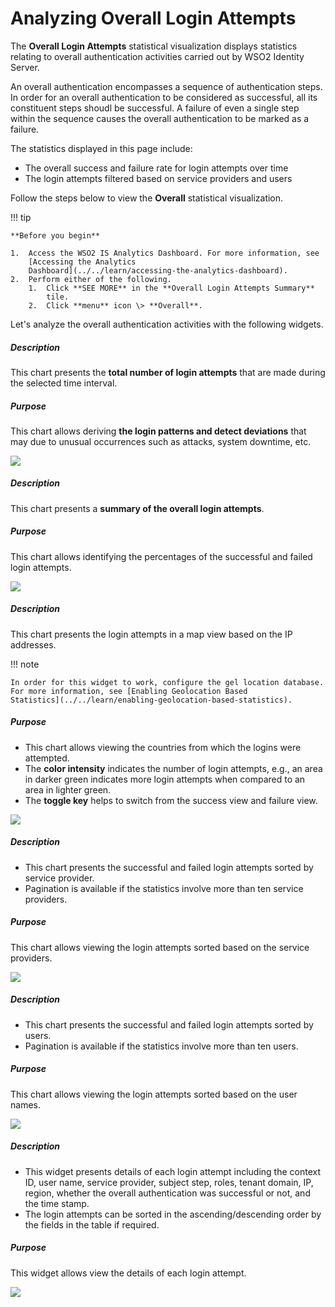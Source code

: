 # Analyzing Overall Login Attempts

The **Overall Login Attempts** statistical visualization displays
statistics relating to overall authentication activities carried out by
WSO2 Identity Server.

An overall authentication encompasses a sequence of authentication
steps. In order for an overall authentication to be considered as
successful, all its constituent steps shoudl be successful. A failure of
even a single step within the sequence causes the overall authentication
to be marked as a failure.

The statistics displayed in this page include:

-   The overall success and failure rate for login attempts over time
-   The login attempts filtered based on service providers and users

Follow the steps below to view the **Overall** statistical
visualization.

!!! tip
    
    **Before you begin**
    
    1.  Access the WSO2 IS Analytics Dashboard. For more information, see
        [Accessing the Analytics
        Dashboard](../../learn/accessing-the-analytics-dashboard).
    2.  Perform either of the following.
        1.  Click **SEE MORE** in the **Overall Login Attempts Summary**
            tile.
        2.  Click **menu** icon \> **Overall**.
    

Let's analyze the overall authentication activities with the following
widgets.

##### **Description**

This chart presents the **total number of login attempts** that are made
during the selected time interval.

##### **Purpose**

This chart allows deriving **the login patterns and detect deviations**
that may due to unusual occurrences such as attacks, system downtime,
etc.

![]( ../assets/img/103329291/103329299.png) 

  

  

##### Description

This chart presents a **summary of the overall login attempts**.

##### Purpose

This chart allows identifying the percentages of the successful and
failed login attempts.

![]( ../assets/img/103329291/103329302.png) 

##### Description

This chart presents the login attempts in a map view based on the IP
addresses.

  

!!! note
    
    In order for this widget to work, configure the gel location database.
    For more information, see [Enabling Geolocation Based
    Statistics](../../learn/enabling-geolocation-based-statistics).
    

##### Purpose

-   This chart allows viewing the countries from which the logins were
    attempted.
-   The **color intensity** indicates the number of login attempts,
    e.g., an area in darker green indicates more login attempts when
    compared to an area in lighter green.
-   The **toggle key** helps to switch from the success view and failure
    view.

![]( ../assets/img/103329291/103329292.png) 

##### Description

-   This chart presents the successful and failed login attempts sorted
    by service provider.
-   Pagination is available if the statistics involve more than ten
    service providers.

##### Purpose

This chart allows viewing the login attempts sorted based on the service
providers.

![]( ../assets/img/103329291/103329297.png) 

  

  

##### Description

-   This chart presents the successful and failed login attempts sorted
    by users.
-   Pagination is available if the statistics involve more than ten
    users.

##### Purpose

This chart allows viewing the login attempts sorted based on the user
names.

![]( ../assets/img/103329291/103329296.png) 

  

  

##### Description

-   This widget presents details of each login attempt including the
    context ID, user name, service provider, subject step, roles, tenant
    domain, IP, region, whether the overall authentication was
    successful or not, and the time stamp.
-   The login attempts can be sorted in the ascending/descending order
    by the fields in the table if required.

##### Purpose

This widget allows view the details of each login attempt.

  
![]( ../assets/img/103329291/103329294.png) 

